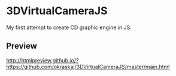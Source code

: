 # 3DVirtualCameraJS
My first attempt to create CD graphic engine in JS.

## Preview
http://htmlpreview.github.io/?https://github.com/okraskaj/3DVirtualCameraJS/master/main.html
